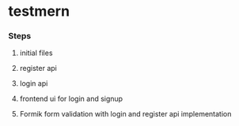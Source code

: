 # testmern

### Steps

1. initial files

2. register api

3. login api

4. frontend ui for login and signup

5. Formik form validation with login and register api implementation
